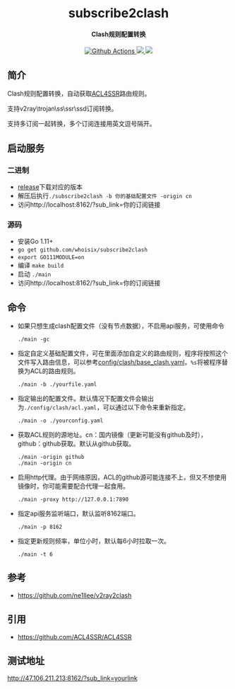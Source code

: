 <h1 align="center">
  <br>subscribe2clash<br>
</h1>


<h4 align="center">Clash规则配置转换</h4>

<p align="center">
  <a href="https://github.com/whoisix/subscribe2clash/actions">
    <img src="https://img.shields.io/github/workflow/status/whoisix/subscribe2clash/Go" alt="Github Actions">
  </a>
  <a href="https://goreportcard.com/report/github.com/whoisix/subscribe2clash">
    <img src="https://goreportcard.com/badge/github.com/whoisix/subscribe2clash">
  </a>
  <a href="https://github.com/whoisix/subscribe2clash/releases">
    <img src="https://img.shields.io/github/release/whoisix/subscribe2clash/all.svg">
  </a>
</p>


## 简介

Clash规则配置转换，自动获取[ACL4SSR](https://github.com/ACL4SSR/ACL4SSR)路由规则。  

支持v2ray\trojan\ss\ssr\ssd订阅转换。  

支持多订阅一起转换，多个订阅连接用英文逗号隔开。

## 启动服务

### 二进制

- [release](https://github.com/whoisix/subscribe2clash/releases)下载对应的版本
- 解压后执行`./subscribe2clash -b 你的基础配置文件 -origin cn`
- 访问http://localhost:8162/?sub_link=你的订阅链接

### 源码

- 安装Go 1.11+
- `go get github.com/whoisix/subscribe2clash`
- `export GO111MODULE=on`
- 编译 `make build`
- 启动 `./main`
- 访问http://localhost:8162/?sub_link=你的订阅链接

## 命令

- 如果只想生成clash配置文件（没有节点数据），不启用api服务，可使用命令

  ```
  ./main -gc
  ```

- 指定自定义基础配置文件，可在里面添加自定义的路由规则，程序将按照这个文件写入路由信息，可以参考[config/clash/base_clash.yaml](https://github.com/whoisix/subscribe2clash/blob/master/config/clash/base_clash.yaml)，`%s`将被程序替换为ACL的路由规则。

  ```
  ./main -b ./yourfile.yaml
  ```

- 指定输出的配置文件。默认情况下配置文件会输出为`./config/clash/acl.yaml`，可以通过以下命令来重新指定。

  ```
  ./main -o ./yourconfig.yaml
  ```

- 获取ACL规则的源地址。cn：国内镜像（更新可能没有github及时），github：github获取。默认从github获取。

  ```
  ./main -origin github
  ./main -origin cn
  ```

- 启用http代理。由于网络原因，ACL的github源可能连接不上，但又不想使用镜像时，你可能需要配合代理一起食用。

  ```
  ./main -proxy http://127.0.0.1:7890
  ```

- 指定api服务监听端口，默认监听8162端口。

  ```
  ./main -p 8162
  ```

- 指定更新规则频率，单位小时，默认每6小时拉取一次。

  ```
  ./main -t 6
  ```

  

## 参考

- https://github.com/ne1llee/v2ray2clash

## 引用

- https://github.com/ACL4SSR/ACL4SSR

## 测试地址
http://47.106.211.213:8162/?sub_link=yourlink
